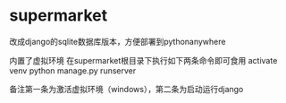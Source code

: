# supermarket
改成django的sqlite数据库版本，方便部署到pythonanywhere

内置了虚拟环境
在supermarket根目录下执行如下两条命令即可食用
activate venv
python manage.py runserver

备注第一条为激活虚拟环境（windows），第二条为启动运行django